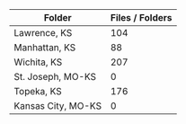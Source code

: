 | Folder             |   Files / Folders |
|--------------------|-------------------|
| Lawrence, KS       |               104 |
| Manhattan, KS      |                88 |
| Wichita, KS        |               207 |
| St. Joseph, MO-KS  |                 0 |
| Topeka, KS         |               176 |
| Kansas City, MO-KS |                 0 |